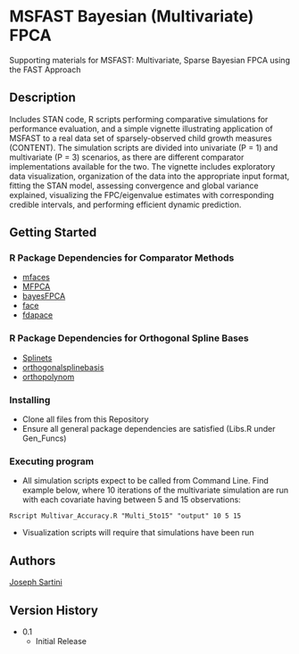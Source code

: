 # MSFAST Bayesian (Multivariate) FPCA

Supporting materials for MSFAST: Multivariate, Sparse Bayesian FPCA using the FAST Approach

## Description

Includes STAN code, R scripts performing comparative simulations for performance evaluation, and a simple vignette illustrating application of MSFAST to a real data set of sparsely-observed child growth measures (CONTENT). The simulation scripts are divided into univariate (P = 1) and multivariate (P = 3) scenarios, as there are different comparator implementations available for the two. The vignette includes exploratory data visualization, organization of the data into the appropriate input format, fitting the STAN model, assessing convergence and global variance explained, visualizing the FPC/eigenvalue estimates with corresponding credible intervals, and performing efficient dynamic prediction.

## Getting Started

### R Package Dependencies for Comparator Methods

* [mfaces](https://cran.r-project.org/package=mfaces)
* [MFPCA](https://cran.r-project.org/package=MFPCA)
* [bayesFPCA](https://github.com/hruffieux/bayesFPCA)
* [face](https://cran.r-project.org/package=face)
* [fdapace](https://cran.r-project.org/package=fdapace)

### R Package Dependencies for Orthogonal Spline Bases

* [Splinets](https://cran.r-project.org/package=Splinets)
* [orthogonalsplinebasis](https://cran.r-project.org/package=orthogonalsplinebasis)
* [orthopolynom](https://cran.r-project.org/package=orthopolynom)

### Installing

* Clone all files from this Repository
* Ensure all general package dependencies are satisfied (Libs.R under Gen_Funcs)

### Executing program

* All simulation scripts expect to be called from Command Line. Find example below, where 10 iterations of the multivariate simulation are run with each covariate having between 5 and 15 observations:
```
Rscript Multivar_Accuracy.R "Multi_5to15" "output" 10 5 15
```
* Visualization scripts will require that simulations have been run

## Authors

[Joseph Sartini](https://jsartini.github.io/Sartini-Stats/)

## Version History

* 0.1
    * Initial Release
